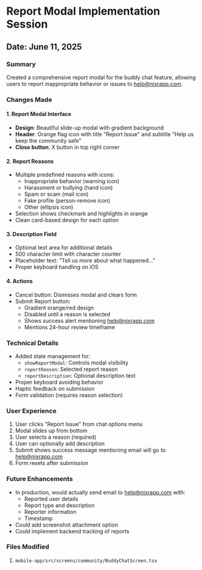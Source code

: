 # Report Modal Implementation Session

## Date: June 11, 2025

### Summary
Created a comprehensive report modal for the buddy chat feature, allowing users to report inappropriate behavior or issues to help@nixrapp.com.

### Changes Made

#### 1. Report Modal Interface
- **Design**: Beautiful slide-up modal with gradient background
- **Header**: Orange flag icon with title "Report Issue" and subtitle "Help us keep the community safe"
- **Close button**: X button in top right corner

#### 2. Report Reasons
- Multiple predefined reasons with icons:
  - Inappropriate behavior (warning icon)
  - Harassment or bullying (hand icon)
  - Spam or scam (mail icon)
  - Fake profile (person-remove icon)
  - Other (ellipsis icon)
- Selection shows checkmark and highlights in orange
- Clean card-based design for each option

#### 3. Description Field
- Optional text area for additional details
- 500 character limit with character counter
- Placeholder text: "Tell us more about what happened..."
- Proper keyboard handling on iOS

#### 4. Actions
- Cancel button: Dismisses modal and clears form
- Submit Report button: 
  - Gradient orange/red design
  - Disabled until a reason is selected
  - Shows success alert mentioning help@nixrapp.com
  - Mentions 24-hour review timeframe

### Technical Details
- Added state management for:
  - `showReportModal`: Controls modal visibility
  - `reportReason`: Selected report reason
  - `reportDescription`: Optional description text
- Proper keyboard avoiding behavior
- Haptic feedback on submission
- Form validation (requires reason selection)

### User Experience
1. User clicks "Report Issue" from chat options menu
2. Modal slides up from bottom
3. User selects a reason (required)
4. User can optionally add description
5. Submit shows success message mentioning email will go to help@nixrapp.com
6. Form resets after submission

### Future Enhancements
- In production, would actually send email to help@nixrapp.com with:
  - Reported user details
  - Report type and description
  - Reporter information
  - Timestamp
- Could add screenshot attachment option
- Could implement backend tracking of reports

### Files Modified
1. `mobile-app/src/screens/community/BuddyChatScreen.tsx` 